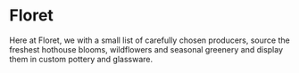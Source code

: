 # Floret
Here at Floret, we with a small list of carefully chosen producers, source the freshest hothouse blooms, wildflowers and seasonal greenery and display them in custom pottery and glassware.
